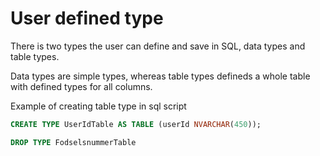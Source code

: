 # User defined type

There is two types the user can define and save in SQL, data types and table types.

Data types are simple types, whereas table types defineds a whole table with defined types for all columns.

Example of creating table type in sql script
```sql
CREATE TYPE UserIdTable AS TABLE (userId NVARCHAR(450));

DROP TYPE FodselsnummerTable
```